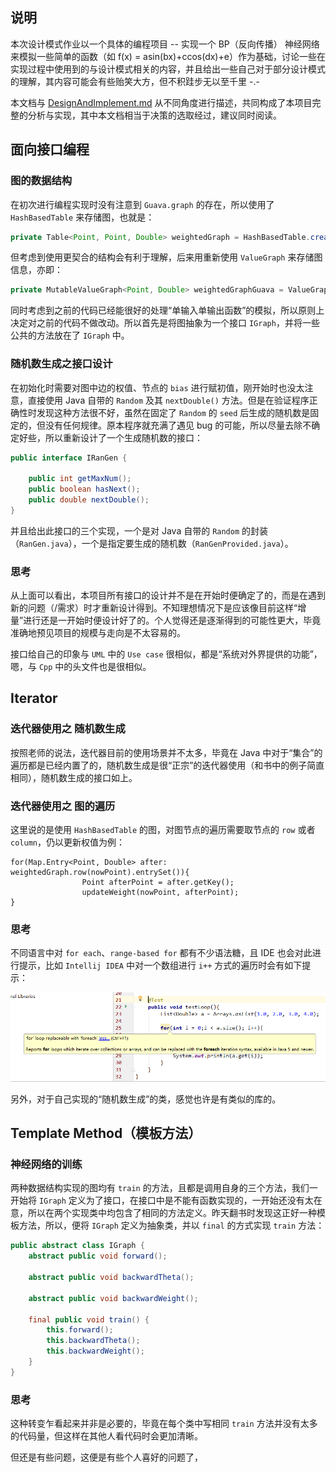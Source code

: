 ## 说明

本次设计模式作业以一个具体的编程项目 -- 实现一个 BP（反向传播） 神经网络来模拟一些简单的函数（如 f(x) = asin(bx)+ccos(dx)+e）作为基础，讨论一些在实现过程中使用到的与设计模式相关的内容，并且给出一些自己对于部分设计模式的理解，其内容可能会有些贻笑大方，但不积跬步无以至千里 -.-

本文档与 [DesignAndImplement.md](DesignAndImplement.md) 从不同角度进行描述，共同构成了本项目完整的分析与实现，其中本文档相当于决策的选取经过，建议同时阅读。

## 面向接口编程

### 图的数据结构

在初次进行编程实现时没有注意到 `Guava.graph` 的存在，所以使用了 `HashBasedTable` 来存储图，也就是：

``` java
private Table<Point, Point, Double> weightedGraph = HashBasedTable.create();
```

但考虑到使用更契合的结构会有利于理解，后来用重新使用 `ValueGraph` 来存储图信息，亦即：

``` java
private MutableValueGraph<Point, Double> weightedGraphGuava = ValueGraphBuilder.directed().build();
```

同时考虑到之前的代码已经能很好的处理“单输入单输出函数”的模拟，所以原则上决定对之前的代码不做改动。所以首先是将图抽象为一个接口 `IGraph`，并将一些公共的方法放在了 `IGraph` 中。

### 随机数生成之接口设计

在初始化时需要对图中边的权值、节点的 `bias` 进行赋初值，刚开始时也没太注意，直接使用 Java 自带的 `Random` 及其 `nextDouble()` 方法。但是在验证程序正确性时发现这种方法很不好，虽然在固定了 `Random` 的 `seed` 后生成的随机数是固定的，但没有任何规律。原本程序就充满了遇见 bug 的可能，所以尽量去除不确定好些，所以重新设计了一个生成随机数的接口：

``` java
public interface IRanGen {
    
    public int getMaxNum();
    public boolean hasNext();
    public double nextDouble();
}
```

并且给出此接口的三个实现，一个是对 Java 自带的 `Random` 的封装（`RanGen.java`），一个是指定要生成的随机数（`RanGenProvided.java`）。

### 思考

从上面可以看出，本项目所有接口的设计并不是在开始时便确定了的，而是在遇到新的问题（/需求）时才重新设计得到。不知理想情况下是应该像目前这样“增量”进行还是一开始时便设计好了的。个人觉得还是逐渐得到的可能性更大，毕竟准确地预见项目的规模与走向是不太容易的。

接口给自己的印象与 `UML` 中的  `Use case` 很相似，都是“系统对外界提供的功能”，嗯，与 `Cpp` 中的头文件也是很相似。

## Iterator

### 迭代器使用之 随机数生成

按照老师的说法，迭代器目前的使用场景并不太多，毕竟在 Java 中对于“集合”的遍历都是已经内置了的，随机数生成是很“正宗”的迭代器使用（和书中的例子简直相同），随机数生成的接口如上。

### 迭代器使用之 图的遍历

这里说的是使用 `HashBasedTable` 的图，对图节点的遍历需要取节点的 `row` 或者 `column`，仍以更新权值为例：

```
for(Map.Entry<Point, Double> after: weightedGraph.row(nowPoint).entrySet()){
                Point afterPoint = after.getKey();
                updateWeight(nowPoint, afterPoint);
}
```

### 思考

不同语言中对 `for each`、`range-based for` 都有不少语法糖，且 IDE 也会对此进行提示，比如 `Intellij IDEA` 中对一个数组进行 `i++` 方式的遍历时会有如下提示：

![循环遍历的提示](pics/testLoop.png)

另外，对于自己实现的“随机数生成”的类，感觉也许是有类似的库的。


## Template Method（模板方法）

### 神经网络的训练

两种数据结构实现的图均有 `train` 的方法，且都是调用自身的三个方法，我们一开始将 `IGraph` 定义为了接口，在接口中是不能有函数实现的，一开始还没有太在意，所以在两个实现类中均包含了相同的方法定义。昨天翻书时发现这正好一种模板方法，所以，便将 `IGraph` 定义为抽象类，并以 `final` 的方式实现 `train` 方法：

``` java
public abstract class IGraph {
    abstract public void forward();

    abstract public void backwardTheta();

    abstract public void backwardWeight();

    final public void train() {
        this.forward();
        this.backwardTheta();
        this.backwardWeight();
    }
}
```

### 思考

这种转变乍看起来并非是必要的，毕竟在每个类中写相同 `train` 方法并没有太多的代码量，但这样在其他人看代码时会更加清晰。

但还是有些问题，这便是有些个人喜好的问题了，